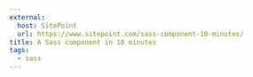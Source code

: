 ```yaml
---
external:
  host: SitePoint
  url: https://www.sitepoint.com/sass-component-10-minutes/
title: A Sass component in 10 minutes
tags:
  - sass
---
```


